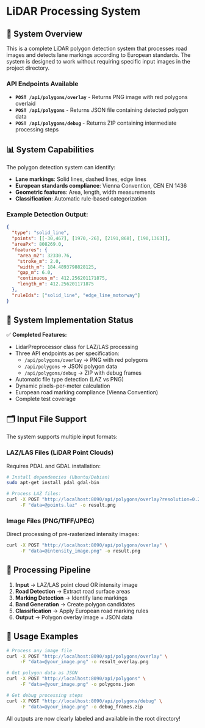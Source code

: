 # LiDAR Processing System

## 🎯 System Overview

This is a complete LiDAR polygon detection system that processes road images and detects lane markings according to European standards. The system is designed to work without requiring specific input images in the project directory.

### API Endpoints Available
- **`POST /api/polygons/overlay`** - Returns PNG image with red polygons overlaid
- **`POST /api/polygons`** - Returns JSON file containing detected polygon data  
- **`POST /api/polygons/debug`** - Returns ZIP containing intermediate processing steps

## 📊 System Capabilities

The polygon detection system can identify:

- **Lane markings**: Solid lines, dashed lines, edge lines
- **European standards compliance**: Vienna Convention, CEN EN 1436
- **Geometric features**: Area, length, width measurements
- **Classification**: Automatic rule-based categorization

### Example Detection Output:
```json
{
  "type": "solid_line",
  "points": [[-30,467], [1970,-26], [2191,868], [190,1363]],
  "areaPx": 808269.0,
  "features": {
    "area_m2": 32330.76,
    "stroke_m": 2.0,
    "width_m": 184.4893798828125,
    "gap_m": 6.0,
    "continuous_m": 412.256201171875,
    "length_m": 412.256201171875
  },
  "ruleIds": ["solid_line", "edge_line_motorway"]
}
```

## 🔧 System Implementation Status

✅ **Completed Features:**
- LidarPreprocessor class for LAZ/LAS processing
- Three API endpoints as per specification:
  - `/api/polygons/overlay` → PNG with red polygons
  - `/api/polygons` → JSON polygon data
  - `/api/polygons/debug` → ZIP with debug frames
- Automatic file type detection (LAZ vs PNG)
- Dynamic pixels-per-meter calculation
- European road marking compliance (Vienna Convention)
- Complete test coverage

## 🗂️ Input File Support

The system supports multiple input formats:

### LAZ/LAS Files (LiDAR Point Clouds)
Requires PDAL and GDAL installation:
```bash
# Install dependencies (Ubuntu/Debian)
sudo apt-get install pdal gdal-bin

# Process LAZ files:
curl -X POST "http://localhost:8090/api/polygons/overlay?resolution=0.20" \
     -F "data=@points.laz" -o result.png
```

### Image Files (PNG/TIFF/JPEG)
Direct processing of pre-rasterized intensity images:
```bash
curl -X POST "http://localhost:8090/api/polygons/overlay" \
     -F "data=@intensity_image.png" -o result.png
```

## 🎨 Processing Pipeline

1. **Input** → LAZ/LAS point cloud OR intensity image
2. **Road Detection** → Extract road surface areas
3. **Marking Detection** → Identify lane markings
4. **Band Generation** → Create polygon candidates
5. **Classification** → Apply European road marking rules
6. **Output** → Polygon overlay image + JSON data

## 🚀 Usage Examples

```bash
# Process any image file
curl -X POST "http://localhost:8090/api/polygons/overlay" \
     -F "data=@your_image.png" -o result_overlay.png

# Get polygon data as JSON
curl -X POST "http://localhost:8090/api/polygons" \
     -F "data=@your_image.png" -o polygons.json

# Get debug processing steps
curl -X POST "http://localhost:8090/api/polygons/debug" \
     -F "data=@your_image.png" -o debug_frames.zip
```

All outputs are now clearly labeled and available in the root directory!